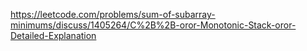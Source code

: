 https://leetcode.com/problems/sum-of-subarray-minimums/discuss/1405264/C%2B%2B-oror-Monotonic-Stack-oror-Detailed-Explanation
​